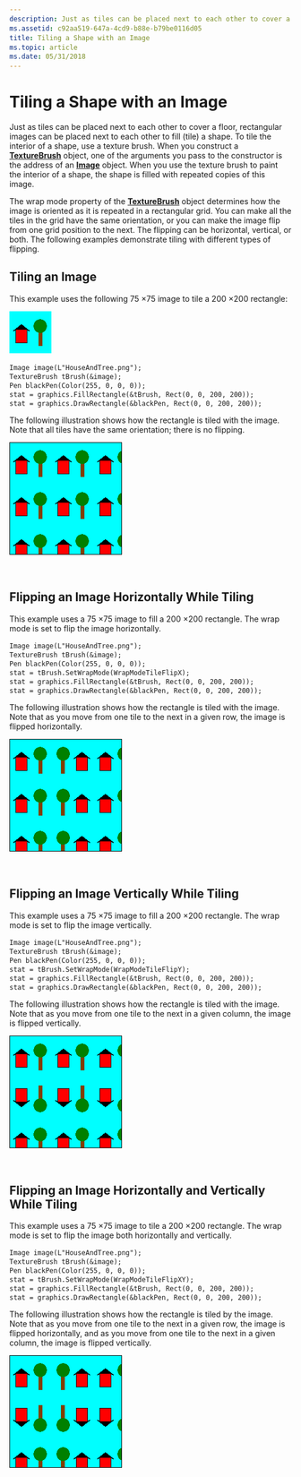 ```yaml
---
description: Just as tiles can be placed next to each other to cover a floor, rectangular images can be placed next to each other to fill (tile) a shape.
ms.assetid: c92aa519-647a-4cd9-b88e-b79be0116d05
title: Tiling a Shape with an Image
ms.topic: article
ms.date: 05/31/2018
---
```


# Tiling a Shape with an Image

Just as tiles can be placed next to each other to cover a floor, rectangular images can be placed next to each other to fill (tile) a shape. To tile the interior of a shape, use a texture brush. When you construct a [**TextureBrush**](/windows/desktop/api/gdiplusbrush/nl-gdiplusbrush-texturebrush) object, one of the arguments you pass to the constructor is the address of an [**Image**](/windows/desktop/api/gdiplusheaders/nl-gdiplusheaders-image) object. When you use the texture brush to paint the interior of a shape, the shape is filled with repeated copies of this image.

The wrap mode property of the [**TextureBrush**](/windows/desktop/api/gdiplusbrush/nl-gdiplusbrush-texturebrush) object determines how the image is oriented as it is repeated in a rectangular grid. You can make all the tiles in the grid have the same orientation, or you can make the image flip from one grid position to the next. The flipping can be horizontal, vertical, or both. The following examples demonstrate tiling with different types of flipping.

## Tiling an Image

This example uses the following 75 ×75 image to tile a 200 ×200 rectangle:

![illustration used as the base of other illustrations in this topic: a house and tree on background and centered in a rectangle](images/tile1.png)


```
Image image(L"HouseAndTree.png");
TextureBrush tBrush(&image);
Pen blackPen(Color(255, 0, 0, 0));
stat = graphics.FillRectangle(&tBrush, Rect(0, 0, 200, 200));
stat = graphics.DrawRectangle(&blackPen, Rect(0, 0, 200, 200));
```



The following illustration shows how the rectangle is tiled with the image. Note that all tiles have the same orientation; there is no flipping.

![illustration showing the base image repeated horizontally and vertically in a large rectangle](images/tile2.png)

 

## Flipping an Image Horizontally While Tiling

This example uses a 75 ×75 image to fill a 200 ×200 rectangle. The wrap mode is set to flip the image horizontally.


```
Image image(L"HouseAndTree.png");
TextureBrush tBrush(&image);
Pen blackPen(Color(255, 0, 0, 0));
stat = tBrush.SetWrapMode(WrapModeTileFlipX);
stat = graphics.FillRectangle(&tBrush, Rect(0, 0, 200, 200));
stat = graphics.DrawRectangle(&blackPen, Rect(0, 0, 200, 200));
```



The following illustration shows how the rectangle is tiled with the image. Note that as you move from one tile to the next in a given row, the image is flipped horizontally.

![illustration showing the base image repeated horizontally, but even-numbered instances are reversed horizontally](images/tile3.png)

 

## Flipping an Image Vertically While Tiling

This example uses a 75 ×75 image to fill a 200 ×200 rectangle. The wrap mode is set to flip the image vertically.


```
Image image(L"HouseAndTree.png");
TextureBrush tBrush(&image);
Pen blackPen(Color(255, 0, 0, 0));
stat = tBrush.SetWrapMode(WrapModeTileFlipY);
stat = graphics.FillRectangle(&tBrush, Rect(0, 0, 200, 200));
stat = graphics.DrawRectangle(&blackPen, Rect(0, 0, 200, 200));
```



The following illustration shows how the rectangle is tiled with the image. Note that as you move from one tile to the next in a given column, the image is flipped vertically.

![illustration showing the base image repeated horizontally and vertically, but even-numbered rows are reversed vertically](images/tile4.png)

 

## Flipping an Image Horizontally and Vertically While Tiling

This example uses a 75 ×75 image to tile a 200 ×200 rectangle. The wrap mode is set to flip the image both horizontally and vertically.


```
Image image(L"HouseAndTree.png");
TextureBrush tBrush(&image);
Pen blackPen(Color(255, 0, 0, 0));
stat = tBrush.SetWrapMode(WrapModeTileFlipXY);
stat = graphics.FillRectangle(&tBrush, Rect(0, 0, 200, 200));
stat = graphics.DrawRectangle(&blackPen, Rect(0, 0, 200, 200));
```



The following illustration shows how the rectangle is tiled by the image. Note that as you move from one tile to the next in a given row, the image is flipped horizontally, and as you move from one tile to the next in a given column, the image is flipped vertically.

![illustration that shows alternating instances of the base image in each row are flipped horizontally, and alternating rows are flipped vertically](images/tile5.png)

 

 




